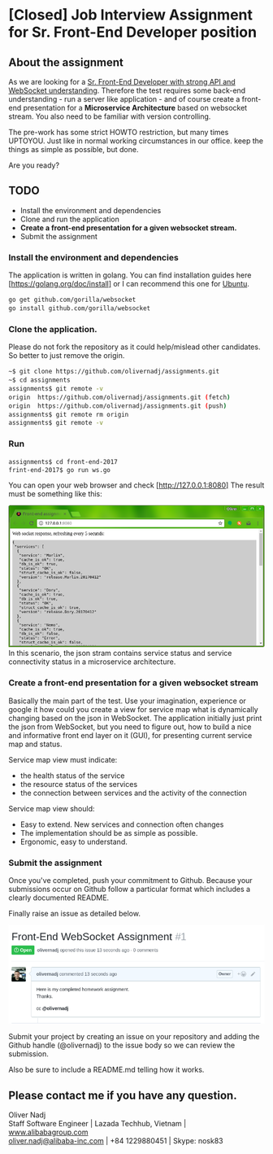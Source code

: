 # [Closed] Job Interview Assignment for Sr. Front-End Developer position

## About the assignment
As we are looking for a [Sr. Front-End Developer with strong API and WebSocket understanding](https://www.lazada.com/career-description/?id=37807). Therefore the test requires some back-end understanding - run a server like application - and of course create a front-end presentation for a **Microservice Architecture** based on websocket stream. 
You also need to be familiar with version controlling. 

The pre-work has some strict HOWTO restriction, but many times UPTOYOU. Just like in normal working circumstances in our office. keep the things as simple as possible, but done.

Are you ready?

## TODO
 - Install the environment and dependencies
 - Clone and run the application
 - **Create a front-end presentation for a given websocket stream.**
 - Submit the assignment

### Install the environment and dependencies
The application is written in golang. You can find installation guides here [https://golang.org/doc/install] or I can recommend this one for [Ubuntu][Ubuntu].
```sh
go get github.com/gorilla/websocket
go install github.com/gorilla/websocket
```

### Clone the application.
Please do not fork the repository as it could help/mislead other candidates. So better to just remove the origin.

```sh
~$ git clone https://github.com/olivernadj/assignments.git
~$ cd assignments
assignments$ git remote -v
origin  https://github.com/olivernadj/assignments.git (fetch)
origin  https://github.com/olivernadj/assignments.git (push)
assignments$ git remote rm origin
assignments$ git remote -v
```

### Run
```
assignments$ cd front-end-2017
frint-end-2017$ go run ws.go
```
You can open your web browser and check [http://127.0.0.1:8080]
The result must be something like this:

![Browser view](./static/browser-view-ok.png "Browser view")
In this scenario, the json stram contains service status and service connectivity status in a microservice architecture. 


### Create a front-end presentation for a given websocket stream
Basically the main part of the test.
Use your imagination, experience or google it how could you create a view for service map what is dynamically changing based on the json in WebSocket.
The application initially just print the json from WebSocket, but you need to figure out, how to build a nice and informative front end layer on it (GUI), for presenting current service map and status.

Service map view must indicate:
 - the health status of the service
 - the resource status of the services
 - the connection between services and the activity of the connection

Service map view should:
 - Easy to extend. New services and connection often changes
 - The implementation should be as simple as possible.
 - Ergonomic, easy to understand.


### Submit the assignment
Once you've completed, push your commitment to Github. Because your submissions occur on Github follow a particular format which includes a clearly documented README.

Finally raise an issue as detailed below.

![Github issue example](./static/websocket-issue-raised.png "Github issue example")

Submit your project by creating an issue on your repository and adding the Github handle (@olivernadj) to the issue body so we can review the submission.

Also be sure to include a README.md telling how it works.

## Please contact me if you have any question.

Oliver Nadj  
Staff Software Engineer | Lazada Techhub, Vietnam | www.alibabagroup.com  
oliver.nadj@alibaba-inc.com | +84 1229880451 |  Skype: nosk83  


[//]: # (These are reference links used in the body of this note and get stripped out when the markdown processor does its job. There is no need to format nicely because it shouldn't be seen. Thanks SO - http://stackoverflow.com/questions/4823468/store-comments-in-markdown-syntax)

  [Ubuntu]: <https://www.digitalocean.com/community/tutorials/how-to-install-go-1-6-on-ubuntu-16-04>
